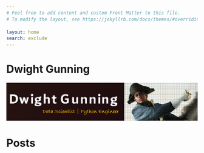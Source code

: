 ```yaml
---
# Feel free to add content and custom Front Matter to this file.
# To modify the layout, see https://jekyllrb.com/docs/themes/#overriding-theme-defaults

layout: home
search: exclude
---
```


# Dwight Gunning

![](images/DwightGunningCount.png "https://github.com/fastai/fastpages")


# Posts